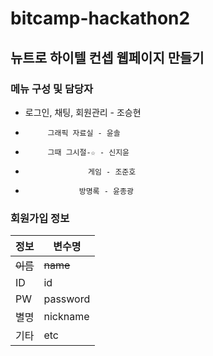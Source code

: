 # bitcamp-hackathon2

## 뉴트로 하이텔 컨셉 웹페이지 만들기

### 메뉴 구성 및 담당자

- 로그인, 채팅, 회원관리 - 조승현
-          그래픽 자료실 - 윤솔
-          그때 그시절-☆ - 신지윤
-                   게임 - 조준호
-                 방명록 - 윤종광

### 회원가입 정보

| 정보     | 변수명   |
| -------- | -------- |
| ~~이름~~ | ~~name~~ |
| ID       | id       |
| PW       | password |
| 별명     | nickname |
| 기타     | etc      |
